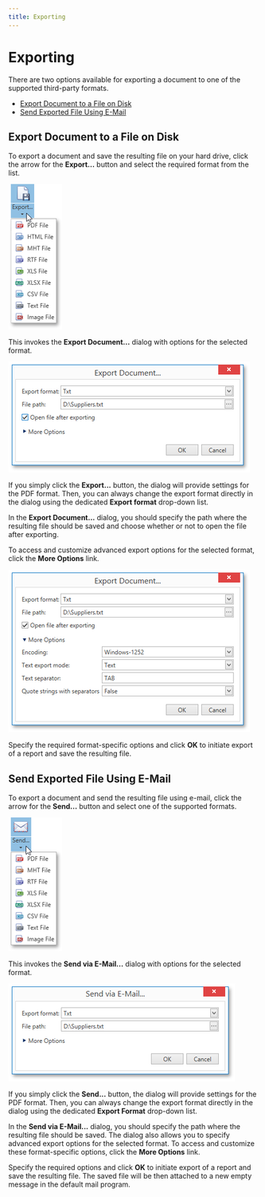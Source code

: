 ```yaml
---
title: Exporting
---
```

# Exporting
There are two options available for exporting a document to one of the supported third-party formats.
* [Export Document to a File on Disk](#export)
* [Send Exported File Using E-Mail](#send)

<a name="export"/>

## Export Document to a File on Disk
To export a document and save the resulting file on your hard drive, click the arrow for the **Export...** button and select the required format from the list.

![EUD_WpfPrintPreview_ExportButton](../../../../images/Img124135.png)

This invokes the **Export Document...** dialog with options for the selected format.

![WPFDesigner_ExportDocumentDialog](../../../../images/Img120186.png)

If you simply click the **Export...** button, the dialog will provide settings for the PDF format. Then, you can always change the export format directly in the dialog using the dedicated **Export format** drop-down list.

In the **Export Document...** dialog, you should specify the path where the resulting file should be saved and choose whether or not to open the file after exporting.

To access and customize advanced export options for the selected format, click the **More Options** link.

![WPFDesigner_AdvExportDocumentDialog](../../../../images/Img120187.png)

Specify the required format-specific options and click **OK** to initiate export of a report and save the resulting file.

<a name="send"/>

## Send Exported File Using E-Mail
To export a document and send the resulting file using e-mail, click the arrow for the **Send...** button and select one of the supported formats.

![EUD_WpfPrintPreview_SendButton](../../../../images/Img124136.png)

This invokes the **Send via E-Mail...** dialog with options for the selected format.

![WPFDesigner_SendDialog](../../../../images/Img124137.png)

If you simply click the **Send...** button, the dialog will provide settings for the PDF format. Then, you can always change the export format directly in the dialog using the dedicated **Export Format** drop-down list.

In the **Send via E-Mail...** dialog, you should specify the path where the resulting file should be saved. The dialog also allows you to specify advanced export options for the selected format. To access and customize these format-specific options, click the **More Options** link.

Specify the required options and click **OK** to initiate export of a report and save the resulting file. The saved file will be then attached to a new empty message in the default mail program.